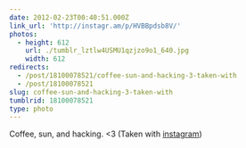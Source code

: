 ```yaml
---
date: 2012-02-23T00:40:51.000Z
link_url: 'http://instagr.am/p/HVBBpdsb8V/'
photos:
  - height: 612
    url: ./tumblr_lztlw4USMU1qzjzo9o1_640.jpg
    width: 612
redirects:
  - /post/18100078521/coffee-sun-and-hacking-3-taken-with
  - /post/18100078521
slug: coffee-sun-and-hacking-3-taken-with
tumblrid: 18100078521
type: photo
---
```

<p>Coffee, sun, and hacking. &lt;3 (Taken with <a href="http://instagr.am">instagram</a>)</p>
